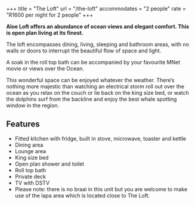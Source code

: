 +++
title = "The Loft"
url = "/the-loft"
accommodates = "2 people"
rate = "R1600 per night for 2 people"
+++

**Aloe Loft offers an abundance of ocean views and elegant comfort. This is open plan living at its finest.**

The loft encompasses dining, living, sleeping and bathroom areas, with no walls or doors to interrupt the beautiful flow of space and light.

A soak in the roll top bath can be accompanied by your favourite MNet movie or views over the Ocean.

This wonderful space can be enjoyed whatever the weather. There’s nothing more majestic than watching an electrical storm roll out over the ocean as you relax on the couch or lie back on the king size bed, or watch the dolphins surf from the backline and enjoy the best whale spotting window in the region.

## Features

*   Fitted kitchen with fridge, built in stove, microwave, toaster and kettle
*   Dining area
*   Lounge area
*   King size bed
*   Open plan shower and toilet
*   Roll top bath
*   Private deck
*   TV with DSTV
*   Please note: there is no braai in this unit but you are welcome to make use of the lapa area which is located close to The Loft.